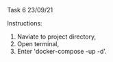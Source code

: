 Task 6 23/09/21

Instructions:
1. Naviate to project directory,
2. Open terminal,
3. Enter 'docker-compose -up -d'.
